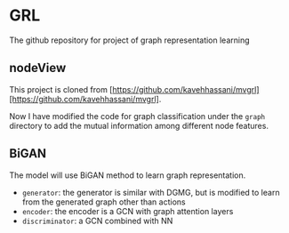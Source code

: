# GRL
The github repository for project of graph representation learning

## nodeView
This project is cloned from [https://github.com/kavehhassani/mvgrl][https://github.com/kavehhassani/mvgrl].

Now I have modified the code for graph classification under the ```graph``` directory to add the mutual information among different node features.


## BiGAN
The model will use BiGAN method to learn graph representation.

* ```generator```: the generator is similar with DGMG, but is modified to learn from the generated graph other than actions
* ```encoder```: the encoder is a GCN with graph attention layers
* ```discriminator```: a GCN combined with NN
